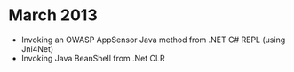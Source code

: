 # March 2013

* Invoking an OWASP AppSensor Java method from .NET C# REPL (using Jni4Net)
* Invoking Java BeanShell from .Net CLR
